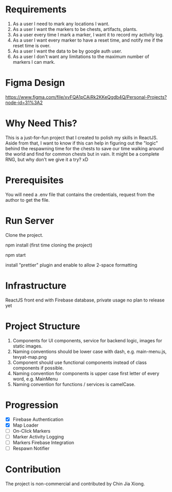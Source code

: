 # Requirements

1. As a user I need to mark any locations I want.
2. As a user I want the markers to be chests, artifacts, plants.
3. As a user every time I mark a marker, I want it to record my activity log.
4. As a user I want every marker to have a reset time, and notify me if the reset time is over.
5. As a user I want the data to be by google auth user.
6. As a user I don't want any limitations to the maximum number of markers I can mark.

# Figma Design

https://www.figma.com/file/xvFQA1pCAiRk2KKeQgdb4Q/Personal-Projects?node-id=31%3A2

# Why Need This?

This is a just-for-fun project that I created to polish my skills in ReactJS. 
Aside from that, I want to know if this can help in figuring out the "logic" 
behind the respawning time for the chests to save our time walking around the 
world and find for common chests but in vain. It might be a complete RNG, 
but why don't we give it a try? xD

# Prerequisites

You will need a .env file that contains the credentials, request from the author to get the file.

# Run Server

Clone the project.

npm install (first time cloning the project)

npm start

install "prettier" plugin and enable to allow 2-space formatting

# Infrastructure

ReactJS front end with Firebase database, private usage no plan to release yet

# Project Structure

1. Components for UI components, service for backend logic, images for static images.
2. Naming conventions should be lower case with dash, e.g. main-menu.js, tevyat-map.png
3. Component should use functional components instead of class components if possible.
4. Naming convention for components is upper case first letter of every word, e.g. MainMenu
5. Naming convention for functions / services is camelCase.

# Progression

- [x] Firebase Authentication
- [x] Map Loader
- [ ] On-Click Markers
- [ ] Marker Activity Logging
- [ ] Markers Firebase Integration
- [ ] Respawn Notifier

# Contribution

The project is non-commercial and contributed by Chin Jia Xiong.
